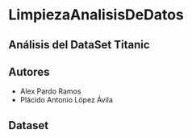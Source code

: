 # LimpiezaAnalisisDeDatos

## Análisis del DataSet Titanic

## Autores

- Alex Pardo Ramos
- Plácido Antonio López Ávila

## Dataset 
